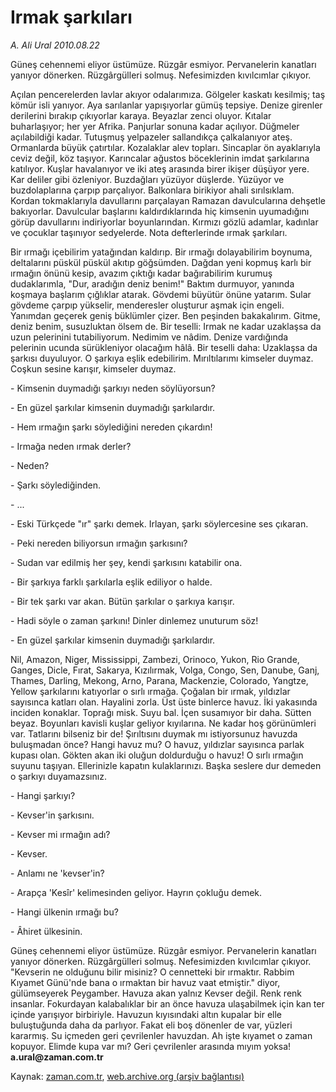 # Irmak şarkıları

*A. Ali Ural 2010.08.22*

<td class="columnist-detail">
<p>Güneş cehennemi eliyor üstümüze. Rüzgâr esmiyor. Pervanelerin kanatları yanıyor dönerken. Rüzgârgülleri solmuş. Nefesimizden kıvılcımlar çıkıyor.</p>
<p>
<div id="haberMetinDiv">
<p>Açılan pencerelerden lavlar akıyor odalarımıza. Gölgeler kaskatı kesilmiş; taş kömür isli yanıyor. Aya sarılanlar yapışıyorlar gümüş tepsiye. Denize girenler derilerini bırakıp çıkıyorlar karaya. Beyazlar zenci oluyor. Kıtalar buharlaşıyor; her yer Afrika. Panjurlar sonuna kadar açılıyor. Düğmeler açılabildiği kadar. Tutuşmuş yelpazeler sallandıkça çalkalanıyor ateş. Ormanlarda büyük çatırtılar. Kozalaklar alev topları. Sincaplar ön ayaklarıyla ceviz değil, köz taşıyor. Karıncalar ağustos böceklerinin imdat şarkılarına katılıyor. Kuşlar havalanıyor ve iki ateş arasında birer ikişer düşüyor yere. Kar deliler gibi özleniyor. Buzdağları yüzüyor düşlerde. Yüzüyor ve buzdolaplarına çarpıp parçalıyor. Balkonlara birikiyor ahali sırılsıklam. Kordan tokmaklarıyla davullarını parçalayan Ramazan davulcularına dehşetle bakıyorlar. Davulcular başlarını kaldırdıklarında hiç kimsenin uyumadığını görüp davullarını indiriyorlar boyunlarından. Kırmızı gözlü adamlar, kadınlar ve çocuklar taşınıyor sedyelerde. Nota defterlerinde ırmak şarkıları.
<p>Bir ırmağı içebilirim yatağından kaldırıp. Bir ırmağı dolayabilirim boynuma, deltalarını püskül püskül akıtıp göğsümden. Dağdan yeni kopmuş karlı bir ırmağın önünü kesip, avazım çıktığı kadar bağırabilirim kurumuş dudaklarımla, "Dur, aradığın deniz benim!" Baktım durmuyor, yanında koşmaya başlarım çığlıklar atarak. Gövdemi büyütür önüne yatarım. Sular gövdeme çarpıp yükselir, menderesler oluşturur aşmak için engeli. Yanımdan geçerek geniş büklümler çizer. Ben peşinden bakakalırım. Gitme, deniz benim, susuzluktan ölsem de. Bir teselli: Irmak ne kadar uzaklaşsa da uzun pelerinini tutabiliyorum. Nedimim ve nâdim. Denize vardığında pelerinin ucunda sürükleniyor olacağım hâlâ. Bir teselli daha: Uzaklaşsa da şarkısı duyuluyor. O şarkıya eşlik edebilirim. Mırıltılarımı kimseler duymaz. Coşkun sesine karışır, kimseler duymaz.
<p>- Kimsenin duymadığı şarkıyı neden söylüyorsun?
<p>- En güzel şarkılar kimsenin duymadığı şarkılardır.
<p>- Hem ırmağın şarkı söylediğini nereden çıkardın!
<p>- Irmağa neden ırmak derler?
<p>- Neden?
<p>- Şarkı söylediğinden.
<p>- ...
<p>- Eski Türkçede "ır" şarkı demek. Irlayan, şarkı söylercesine ses çıkaran.
<p>- Peki nereden biliyorsun ırmağın şarkısını?
<p>- Sudan var edilmiş her şey, kendi şarkısını katabilir ona.
<p>- Bir şarkıya farklı şarkılarla eşlik ediliyor o halde.
<p>- Bir tek şarkı var akan. Bütün şarkılar o şarkıya karışır.
<p>- Hadi söyle o zaman şarkını! Dinler dinlemez unuturum söz!
<p>- En güzel şarkılar kimsenin duymadığı şarkılardır. 
<p>Nil, Amazon, Niger, Mississippi, Zambezi, Orinoco, Yukon, Rio Grande, Ganges, Dicle, Fırat, Sakarya, Kızılırmak, Volga, Congo, Sen, Danube, Ganj, Thames, Darling, Mekong, Arno, Parana, Mackenzie, Colorado, Yangtze, Yellow şarkılarını katıyorlar o sırlı ırmağa. Çoğalan bir ırmak, yıldızlar sayısınca katları olan. Hayalini zorla. Üst üste binlerce havuz. İki yakasında inciden konaklar. Toprağı misk. Suyu bal. İçen susamıyor bir daha. Sütten beyaz. Boyunları kavisli kuşlar geliyor kıyılarına. Ne kadar hoş görünümleri var. Tatlarını bilseniz bir de! Şırıltısını duymak mı istiyorsunuz havuzda buluşmadan önce? Hangi havuz mu? O havuz, yıldızlar sayısınca parlak kupası olan. Gökten akan iki oluğun doldurduğu o havuz! O sırlı ırmağın suyunu taşıyan. Ellerinizle kapatın kulaklarınızı. Başka seslere dur demeden o şarkıyı duyamazsınız.
<p>- Hangi şarkıyı?
<p>- Kevser'in şarkısını.
<p>- Kevser mi ırmağın adı?
<p>- Kevser.
<p>- Anlamı ne 'kevser'in?
<p>- Arapça 'Kesîr' kelimesinden geliyor. Hayrın çokluğu demek.
<p>- Hangi ülkenin ırmağı bu?
<p>- Âhiret ülkesinin.
<p>Güneş cehennemi eliyor üstümüze. Rüzgâr esmiyor. Pervanelerin kanatları yanıyor dönerken. Rüzgârgülleri solmuş. Nefesimizden kıvılcımlar çıkıyor. "Kevserin ne olduğunu bilir misiniz? O cennetteki bir ırmaktır. Rabbim Kıyamet Günü'nde bana o ırmaktan bir havuz vaat etmiştir." diyor, gülümseyerek Peygamber. Havuza akan yalnız Kevser değil. Renk renk insanlar. Fokurdayan kalabalıklar bir an önce havuza ulaşabilmek için kan ter içinde yarışıyor birbiriyle. Havuzun kıyısındaki altın kupalar bir elle buluştuğunda daha da parlıyor. Fakat eli boş dönenler de var, yüzleri kararmış. Su içmeden geri çevrilenler havuzdan. Ah işte kıyamet o zaman kopuyor. Elimde kupa var mı? Geri çevrilenler arasında mıyım yoksa! <b>a.ural@zaman.com.tr</b></p></p></p></p></p></p></p></p></p></p></p></p></p></p></p></p></p></p></p></p></p></p></p></p></p></p></div>
</p>
<a href="http://web.archive.org/web/20101225001307/mailto:a.ural@zaman.com.tr">
</a></td>

Kaynak: [zaman.com.tr](http://zaman.com.tr/yazar.do?yazino=1018469), [web.archive.org (arşiv bağlantısı)](http://web.archive.org/web/20101225001307/http://zaman.com.tr/yazar.do?yazino=1018469)
